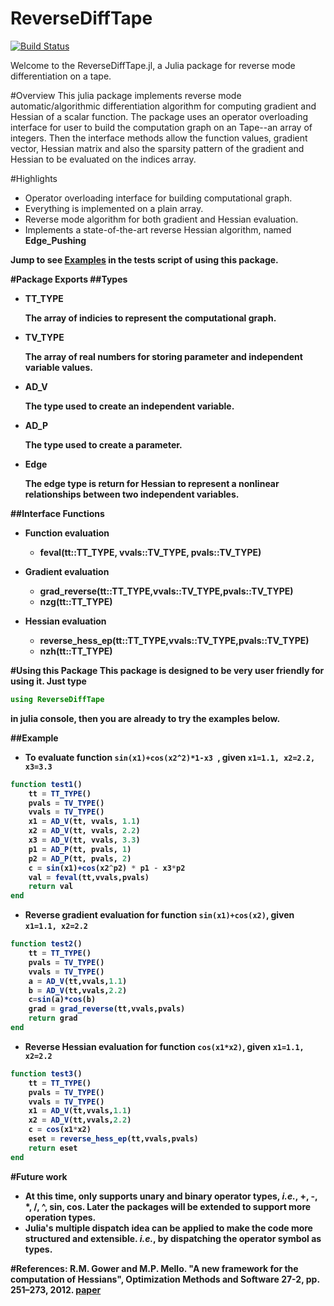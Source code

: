 # ReverseDiffTape 

[![Build Status](https://travis-ci.org/fqiang/ReverseDiffTape.jl.svg?branch=master)](https://travis-ci.org/fqiang/ReverseDiffTape.jl)

Welcome to the ReverseDiffTape.jl, a Julia package for reverse mode differentiation on a tape.

#Overview
This julia package implements reverse mode automatic/algorithmic differentiation algorithm for computing gradient and Hessian of a scalar function. The package uses an operator overloading interface for user to build the computation graph on an Tape--an array of integers. Then the interface methods allow the function values, gradient vector, Hessian matrix and also the sparsity pattern of the gradient and Hessian to be evaluated on the indices array. 

#Highlights
- Operator overloading interface for building computational graph.
- Everything is implemented on a plain array. 
- Reverse mode algorithm for both gradient and Hessian evaluation.
- Implements a state-of-the-art reverse Hessian algorithm, named <strong>Edge_Pushing<strong>

Jump to see [Examples](https://github.com/fqiang/ReverseDiffTape.jl/blob/master/test/runtests.jl) in the tests script of using this package. 

#Package Exports
##Types
* TT_TYPE

    The array of indicies to represent the computational graph.

* TV_TYPE

    The array of real numbers for storing parameter and independent variable values.

* AD_V

    The type used to create an independent variable.

* AD_P

    The type used to create a parameter. 

* Edge

    The edge type is return for Hessian to represent a nonlinear relationships between two independent variables. 

##Interface Functions
* Function evaluation
    - feval(tt::TT_TYPE, vvals::TV_TYPE, pvals::TV_TYPE)

* Gradient evaluation
    - grad_reverse(tt::TT_TYPE,vvals::TV_TYPE,pvals::TV_TYPE)
    - nzg(tt::TT_TYPE)

* Hessian evaluation
    - reverse_hess_ep(tt::TT_TYPE,vvals::TV_TYPE,pvals::TV_TYPE)
    - nzh(tt::TT_TYPE)

#Using this Package
This package is designed to be very user friendly for using it.
Just type 
```julia 
using ReverseDiffTape 
``` 
in julia console, then you are already to try the examples below.

##Example
- To evaluate function `sin(x1)+cos(x2^2)*1-x3 `, given `x1=1.1, x2=2.2, x3=3.3`
```julia
function test1() 
    tt = TT_TYPE()
	pvals = TV_TYPE()
	vvals = TV_TYPE()
	x1 = AD_V(tt, vvals, 1.1)
	x2 = AD_V(tt, vvals, 2.2)
	x3 = AD_V(tt, vvals, 3.3)
	p1 = AD_P(tt, pvals, 1)
	p2 = AD_P(tt, pvals, 2)
	c = sin(x1)+cos(x2^p2) * p1 - x3*p2
	val = feval(tt,vvals,pvals)
    return val
end
```
- Reverse gradient evaluation for function `sin(x1)+cos(x2)`, given `x1=1.1, x2=2.2`
```julia
function test2()
    tt = TT_TYPE()
	pvals = TV_TYPE()
	vvals = TV_TYPE()
	a = AD_V(tt,vvals,1.1)
	b = AD_V(tt,vvals,2.2)
	c=sin(a)*cos(b)
	grad = grad_reverse(tt,vvals,pvals)
    return grad
end
```
- Reverse Hessian evaluation for function `cos(x1*x2)`, given `x1=1.1, x2=2.2`
```julia
function test3()
    tt = TT_TYPE()
	pvals = TV_TYPE()
	vvals = TV_TYPE()
	x1 = AD_V(tt,vvals,1.1)
	x2 = AD_V(tt,vvals,2.2)
	c = cos(x1*x2)
	eset = reverse_hess_ep(tt,vvals,pvals)
    return eset
end
```

#Future work
- At this time, only supports unary and binary operator types, <em>i.e.</em>, +, -, *, /, ^, sin, cos. Later the packages will be extended to support more operation types. 
- Julia's multiple dispatch idea can be applied to make the code more structured and extensible. <em>i.e.</em>, by dispatching the operator symbol as types. 

#References: 
R.M. Gower and M.P. Mello. "A new framework for the computation of Hessians", Optimization Methods and Software 27-2, pp. 251–273, 2012. [paper](http://www.ime.unicamp.br/rel_pesq/2010/rp16-10.html)
